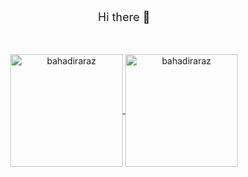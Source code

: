 <p align="center" style="font-size:18px;">Hi there 👋</p> 
<br>

<p align="center">
	<a href="https://github.com/bahadiaraz">
		  <img height="180em" align="center" src="https://github-readme-stats.vercel.app/api?username=bahadiraraz&show_icons=true&locale=en&theme=dark&include_all_commits=true&count_private=true" alt="bahadiraraz"/>
		  <img height="180em" align="center" src="https://github-readme-stats.vercel.app/api/top-langs?username=bahadiraraz&show_icons=true&locale=en&layout=compact&langs_count=8&theme=dark" alt="bahadiraraz"/>
	</a>
</p>

</p>
<br>
